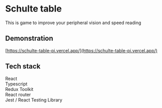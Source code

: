 # Schulte table

This is game to improve your peripheral vision and speed reading

## Demonstration

[https://schulte-table-pi.vercel.app/](https://schulte-table-pi.vercel.app/)

## Tech stack

React  
Typescript  
Redux Toolkit  
React router  
Jest / React Testing Library  
